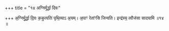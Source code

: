 +++
title = "१४ अग्निर्मूर्द्धा दिवः"

+++
अ॒ग्निर्मू॒र्द्धा दि॒वः क॒कुत्पतिः॑ पृथि॒व्याऽ अ॒यम्। अ॒पाꣳ रेता॑ꣳसि जिन्वति। इन्द्र॑स्य॒ त्वौज॑सा सादयामि ॥१४ ॥